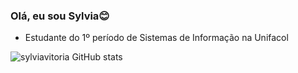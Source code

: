 ### Olá, eu sou Sylvia😊

- Estudante do 1º período de Sistemas de Informação na Unifacol


![sylviavitoria GitHub stats](https://github-readme-stats.vercel.app/api?username=sylviavitoria&show_icons=true&theme=radical)
